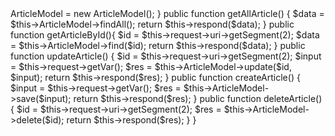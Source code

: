 <?php

namespace App\Controllers;

use CodeIgniter\RESTful\ResourceController;
use App\Models\ArticleModel;

class Article extends ResourceController
{
  	function __construct() {
      	header('Access-Control-Allow-Origin: *');
		header('Access-Control-Allow-Methods: GET, POST');
		header("Access-Control-Allow-Headers: X-Requested-With");
    	$this->ArticleModel = new ArticleModel();
  	}
  
    public function getAllArticle()
    {
      	$data = $this->ArticleModel->findAll();
		return $this->respond($data);
    }
  	public function getArticleById(){
      	$id = $this->request->uri->getSegment(2);
      	$data = $this->ArticleModel->find($id);
      	return $this->respond($data);
    }
  	public function updateArticle()
    {
      	$id = $this->request->uri->getSegment(2);
      	$input = $this->request->getVar();
      	$res = $this->ArticleModel->update($id, $input);
      	return $this->respond($res);
    }
  	public function createArticle()
    {
    	$input = $this->request->getVar();
      	$res = $this->ArticleModel->save($input);
      	return $this->respond($res);
    }
	public function deleteArticle()
    {
      	$id = $this->request->uri->getSegment(2);
      	$res = $this->ArticleModel->delete($id);
      	return $this->respond($res);
    }
}
